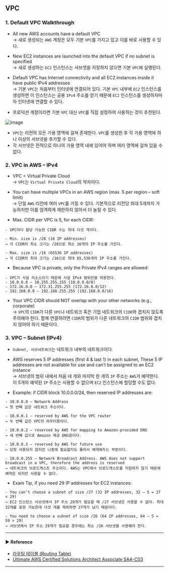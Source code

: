 ## VPC
### 1. Default VPC Walkthrough
- All new AWS accounts have a default VPC  
→ 새로 생성되는 `AWS` 계정은 모두 기본 `VPC`를 가지고 있고 이를 바로 사용할 수 있다.

- New EC2 instances are launched into the default VPC if no subnet is specified  
→ 새로 생성하는 `EC2` 인스턴스는 서브셋을 지정하지 않으면 기본 `VPC`에 실행된다.

- Default VPC has Internet connectivity and all EC2 instances inside it have public IPv4 addresses  
→ 기본 `VPC`는 처음부터 인터넷에 연결되어 있다. 기본 `VPC` 내부에 `EC2` 인스턴스를 생성하면 이 인스턴스는 공용 `IPv4` 주소를 얻기 때문에 `EC2` 인스턴스를 생성하자마자 인터넷에 연결할 수 있다.

- 프로덕션 계정이라면 기본 `VPC` 대신 `VPC`를 직접 설정하여 사용하는 것이 추천된다.

![image](https://github.com/sanguk2794/AWS/assets/97398071/9c7acf92-53dd-4cd9-94d4-489715743ce0)

- `VPC`는 리전의 모든 가용 영역에 걸쳐 존재한다. `VPC`를 생성한 후 각 가용 영역에 하나 이상의 서브넷을 추가할 수 있다.
- 각 서브넷은 전적으로 하나의 가용 영역 내에 있어야 하며 여러 영역에 걸쳐 있을 수 없다.


### 2. VPC in AWS – IPv4
- VPC = Virtual Private Cloud  
→ `VPC`는 `Virtual Private Cloud`의 약자이다.

- You can have multiple VPCs in an AWS region (max. 5 per region – soft limit)  
→ 단일 `AWS` 리전에 여러 `VPC`를 가질 수 있다. 기본적으로 리전당 최대 5개까지 가능하지만 이를 엄격하게 제한하지 않아서 더 늘릴 수 있다.

- Max. CIDR per VPC is 5, for each CIDR:
~~~
- VPC마다 할당 가능한 CIDR 수는 최대 다섯 개이다.

- Min. size is /28 (16 IP addresses)
→ 각 CIDR의 최소 크기는 /28으로 최소 16개의 IP 주소를 가진다.

- Max. size is /16 (65536 IP addresses)
→ 각 CIDR의 최대 크기는 /16으로 최대 65,536개의 IP 주소를 가진다.
~~~

- Because VPC is private, only the Private IPv4 ranges are allowed:
~~~
- VPC가 사설 리소스이기 때문에 사설 IPv4 범위만을 허용한다.
- 10.0.0.0 – 10.255.255.255 (10.0.0.0/8)
- 172.16.0.0 – 172.31.255.255 (172.16.0.0/12)
- 192.168.0.0 – 192.168.255.255 (192.168.0.0/16)
~~~

- Your VPC CIDR should NOT overlap with your other networks (e.g., corporate)  
→ `VPC`의 `CIDR`가 다른 `VPC`나 네트워크 혹은 기업 네트워크의 `CIDR`와 겹치지 않도록 주의해야 한다. 함께 연결하려면 `CIDR`의 범위가 다른 네트워크의 `CIDR` 범위와 겹치지 않아야 하기 때문이다.

### 3. VPC – Subnet (IPv4)
- `Subnet, 서브네트워크`는 네트워크 내부의 네트워크이다.

- AWS reserves 5 IP addresses (first 4 & last 1) in each subnet, These 5 IP addresses are not available for use and can’t be assigned to an EC2 instance  
→ 서브넷의 범위 내에서 처음 네 개와 마지막 한 개의 `IP` 주소는 `AWS`가 예약한다. 이 5개의 예약된 `IP` 주소는 사용할 수 없으며 `EC2` 인스턴스에 할당할 수도 없다.

- Example: if CIDR block 10.0.0.0/24, then reserved IP addresses are:
~~~
- 10.0.0.0 – Network Address
→ 첫 번째 값은 네트워크 주소이다.

- 10.0.0.1 – reserved by AWS for the VPC router
→ 두 번째 값은 VPC의 라우터용이다.

- 10.0.0.2 – reserved by AWS for mapping to Amazon-provided DNS
→ 세 번째 값으로 Amazon 제공 DNS용이다.

- 10.0.0.3 – reserved by AWS for future use
→ 당장 사용되지 않지만 나중에 필요할지도 몰라서 예약해두는 부분이다.

- 10.0.0.255 – Network Broadcast Address. AWS does not support broadcast in a VPC, therefore the address is reserved
→ 네트워크의 브로드캐스트 주소이다. AWS는 VPC에서 브로드캐스트를 지원하지 않기 때문에 예약은 되지만 사용할 수 없다.
~~~

- Exam Tip, if you need 29 IP addresses for EC2 instances:
~~~
- You can’t choose a subnet of size /27 (32 IP addresses, 32 – 5 = 27 < 29)
→ EC2 인스턴스 서브넷에서 IP 주소 29개가 필요할 때 /27 서브넷은 사용할 수 없다. 최대 32개를 표현 가능한데 다섯 개를 제외하면 27개가 남기 때문이다.

- You need to choose a subnet of size /26 (64 IP addresses, 64 – 5 = 59 > 29)
→ 서브넷에서 IP 주소 29개가 필요할 경우에는 최소 /26 서브넷을 사용해야 한다.
~~~

---
#### ▶ Reference
- [라우팅 테이블 (Routing Table)](https://m.blog.naver.com/PostView.naver?isHttpsRedirect=true&blogId=dreamxpeed&logNo=221671823623)
- [Ultimate AWS Certified Solutions Architect Associate SAA-C03](https://www.udemy.com/course/aws-certified-solutions-architect-associate-saa-c03/)
---